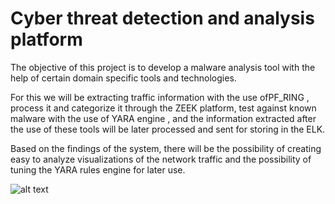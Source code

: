 # Cyber threat detection and analysis platform

The objective of this project is to develop a malware analysis tool with the help of certain domain specific tools and technologies. 

For this we will be extracting traffic information with the use ofPF_RING , process it and categorize it through the ZEEK platform, test against known malware with the use of YARA engine , and the information extracted after the use of these tools will be
later processed and sent for storing in the ELK.

Based on the findings of the system, there will be the possibility of creating easy to analyze visualizations of the network traffic and the possibility of tuning the YARA rules engine for later use.

![alt text](https://i.imgur.com/jIKCU7h.jpg)
